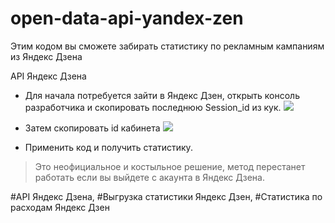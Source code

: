 # open-data-api-yandex-zen
Этим кодом вы сможете забирать статистику по рекламным кампаниям из Яндекс Дзена

API Яндекс Дзена
+ Для начала потребуется зайти в Яндекс Дзен, открыть консоль разработчика и скопировать последнюю Session_id из кук.
[![](https://i.ibb.co/g3X1jK7/Yandex-Zen-master-zip-Win-RAR.jpg)](https://i.ibb.co/g3X1jK7/Yandex-Zen-master-zip-Win-RAR.jpg)

+ Затем скопировать id кабинета
[![](https://i.ibb.co/m6sY8KT/d5ba4fe477.jpg)](https://i.ibb.co/m6sY8KT/d5ba4fe477.jpg)

+ Применить код и получить статистику.

>  Это неофициальное и костыльное решение, метод перестанет работать если вы выйдете с акаунта в Яндекс Дзена.

#API Яндекс Дзена, #Выгрузка статистики Яндекс Дзен, #Статистика по расходам Яндекс Дзен
